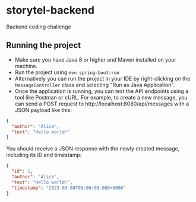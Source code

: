 # storytel-backend
Backend coding challenge


## Running the project

- Make sure you have Java 8 or higher and Maven installed on your machine.
- Run the project using `mvn spring-boot:run`
- Alternatively you can run the project in your IDE by right-clicking on the `MessageController` 
  class and selecting "Run as Java Application".
- Once the application is running, you can test the API endpoints using a tool like Postman or 
  cURL. For example, to create a new message, you can send a POST request to 
  http://localhost:8080/api/messages with a JSON payload like this:

```json
{
  "author": "Alice",
  "text": "Hello world!"
}
```

You should receive a JSON response with the newly created message, including its ID and 
   timestamp:

```json
{
  "id": 1,
  "author": "Alice",
  "text": "Hello world!",
  "timestamp": "2023-03-08T08:00:00.000+0000"
}
```